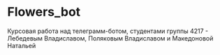 # Flowers_bot
Курсовая работа над телеграмм-ботом, студентами группы 4217 - Лебедевым Владиславом, Поляковым Владиславом и Македоновой Натальей

